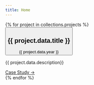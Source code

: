 ```yaml
---
title: Home
---
```


<div class="projects">
{% for project in collections.projects %}
    <div class="project">
        <button class="toggle">
            <h2>{{ project.data.title }}</h2>
            <span>{{ project.data.year }}</span>
        </button>
    </div>
    <div class="projectContent">
        <div class="projectDescription">
            <p>{{ project.data.description}}</p>
            <a href="{{ project.url }}"><div class="projectLink">Case Study →</div></a>
        </div>
    </div>
{% endfor %}
</div>
